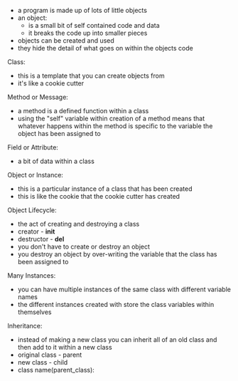 - a program is made up of lots of little objects
- an object:
  - is a small bit of self contained code and data
  - it breaks the code up into smaller pieces
- objects can be created and used
- they hide the detail of what goes on within the objects code

Class:
  - this is a template that you can create objects from
  - it's like a cookie cutter

Method or Message:
  - a method is a defined function within a class
  - using the "self" variable within creation of a method means that whatever happens within the method is specific to the variable the object has been assigned to

Field or Attribute:
  - a bit of data within a class

Object or Instance:
  - this is a particular instance of a class that has been created
  - this is like the cookie that the cookie cutter has created

Object Lifecycle:
  - the act of creating and destroying a class
  - creator - __init__
  - destructor - __del__
  - you don't have to create or destroy an object
  - you destroy an object by over-writing the variable that the class has been assigned to

Many Instances:
  - you can have multiple instances of the same class with different variable names
  - the different instances created with store the class variables within themselves

Inheritance:
  - instead of making a new class you can inherit all of an old class and then add to it within a new class
  - original class - parent
  - new class - child
  - class name(parent_class):

